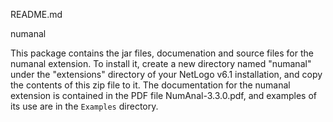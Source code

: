 README.md

numanal

This package contains the jar files, documenation and source files for the numanal extension.  To install it, create a new directory named "numanal" under the "extensions" directory of your NetLogo v6.1 installation, and copy the contents of this zip file to it.  The documentation for the numanal extension is contained in the PDF file NumAnal-3.3.0.pdf, and examples of its use are in the `Examples` directory.
